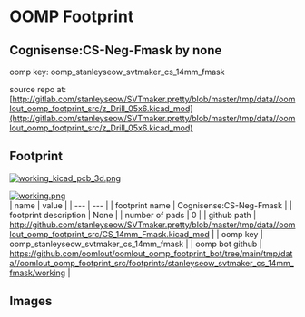 # OOMP Footprint  
## Cognisense:CS-Neg-Fmask  by none  
  
oomp key: oomp_stanleyseow_svtmaker_cs_14mm_fmask  
  
source repo at: [http://gitlab.com/stanleyseow/SVTmaker.pretty/blob/master/tmp/data//oomlout_oomp_footprint_src/z_Drill_05x6.kicad_mod](http://gitlab.com/stanleyseow/SVTmaker.pretty/blob/master/tmp/data//oomlout_oomp_footprint_src/z_Drill_05x6.kicad_mod)  
## Footprint  
  
[![working_kicad_pcb_3d.png](working_kicad_pcb_3d_600.png)](working_kicad_pcb_3d.png)  
  
[![working.png](working_600.png)](working.png)  
| name | value | 
| --- | --- | 
| footprint name | Cognisense:CS-Neg-Fmask | 
| footprint description | None | 
| number of pads | 0 | 
| github path | http://github.com/stanleyseow/SVTmaker.pretty/blob/master/tmp/data//oomlout_oomp_footprint_src/CS_14mm_Fmask.kicad_mod | 
| oomp key | oomp_stanleyseow_svtmaker_cs_14mm_fmask | 
| oomp bot github | https://github.com/oomlout/oomlout_oomp_footprint_bot/tree/main/tmp/data//oomlout_oomp_footprint_src/footprints/stanleyseow_svtmaker_cs_14mm_fmask/working | 
## Images  
